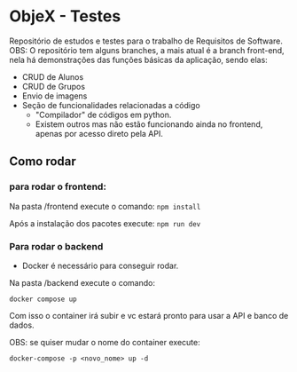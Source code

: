 # ObjeX - Testes

Repositório de estudos e testes para o trabalho de Requisitos de Software.
OBS: O repositório tem alguns branches, a mais atual é a branch front-end, nela há demonstrações das funções básicas da aplicação, sendo elas:

- CRUD de Alunos
- CRUD de Grupos
- Envio de imagens
- Seção de funcionalidades relacionadas a código
  - "Compilador" de códigos em python.
  - Existem outros mas não estão funcionando ainda no frontend, apenas por acesso direto pela API.

## Como rodar

### para rodar o frontend:

Na pasta /frontend execute o comando: 
`npm install`

Após a instalação dos pacotes execute:
`npm run dev`

### Para rodar o backend  

- Docker é necessário para conseguir rodar.

Na pasta /backend execute o comando:

`docker compose up`

Com isso o container irá subir e vc estará pronto para usar a API e banco de dados.

OBS: se quiser mudar o nome do container execute:

`docker-compose -p <novo_nome> up -d` 

